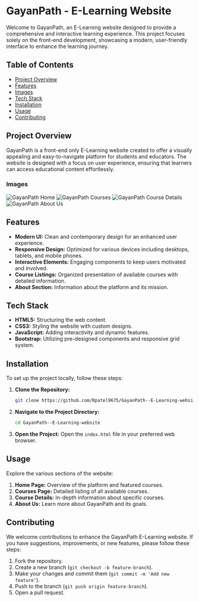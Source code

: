 # GayanPath - E-Learning Website

Welcome to GayanPath, an E-Learning website designed to provide a comprehensive and interactive learning experience. This project focuses solely on the front-end development, showcasing a modern, user-friendly interface to enhance the learning journey.

## Table of Contents
- [Project Overview](#project-overview)
- [Features](#features)
- [Images](#Images)
- [Tech Stack](#tech-stack)
- [Installation](#installation)
- [Usage](#usage)
- [Contributing](#contributing)


## Project Overview
GayanPath is a front-end only E-Learning website created to offer a visually appealing and easy-to-navigate platform for students and educators. The website is designed with a focus on user experience, ensuring that learners can access educational content effortlessly.

### Images
![GayanPath Home](https://github.com/Rpatel9675/GayanPath--E-Learning-website/assets/120505241/e727db66-f449-43ba-8eee-ba24ccd16d04)
![GayanPath Courses](https://github.com/Rpatel9675/GayanPath--E-Learning-website/assets/120505241/dff845c5-26cf-4b0b-824a-33c07b0ba22b)
![GayanPath Course Details](https://github.com/Rpatel9675/GayanPath--E-Learning-website/assets/120505241/c4bdfc66-c9af-449c-bedd-072ddb3f0963)
![GayanPath About Us](https://github.com/Rpatel9675/GayanPath--E-Learning-website/assets/120505241/8ff10822-de1f-4c96-84fc-4f1e867ccc91)

## Features
- **Modern UI:** Clean and contemporary design for an enhanced user experience.
- **Responsive Design:** Optimized for various devices including desktops, tablets, and mobile phones.
- **Interactive Elements:** Engaging components to keep users motivated and involved.
- **Course Listings:** Organized presentation of available courses with detailed information.
- **About Section:** Information about the platform and its mission.

## Tech Stack
- **HTML5:** Structuring the web content.
- **CSS3:** Styling the website with custom designs.
- **JavaScript:** Adding interactivity and dynamic features.
- **Bootstrap:** Utilizing pre-designed components and responsive grid system.

## Installation
To set up the project locally, follow these steps:

1. **Clone the Repository:**
   ```sh
   git clone https://github.com/Rpatel9675/GayanPath--E-Learning-website.git
   ```

2. **Navigate to the Project Directory:**
   ```sh
   cd GayanPath--E-Learning-website
   ```

3. **Open the Project:**
   Open the `index.html` file in your preferred web browser.

## Usage
Explore the various sections of the website:

1. **Home Page:** Overview of the platform and featured courses.
2. **Courses Page:** Detailed listing of all available courses.
3. **Course Details:** In-depth information about specific courses.
4. **About Us:** Learn more about GayanPath and its goals.

## Contributing
We welcome contributions to enhance the GayanPath E-Learning website. If you have suggestions, improvements, or new features, please follow these steps:

1. Fork the repository.
2. Create a new branch (`git checkout -b feature-branch`).
3. Make your changes and commit them (`git commit -m 'Add new feature'`).
4. Push to the branch (`git push origin feature-branch`).
5. Open a pull request.
